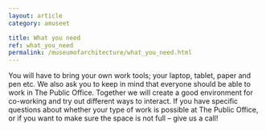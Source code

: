 ```yaml
---
layout: article
category: amuseet

title: What you need
ref: what_you_need
permalink: /museumofarchitecture/what_you_need.html
---
```


You will have to bring your own work tools; your laptop, tablet, paper and pen etc. We also ask you to keep in mind that everyone should be able to work in The Public Office. Together we will create a good environment for co-working and try out different ways to interact.  If you have specific questions about whether your type of work is possible at The Public Office, or if you want to make sure the space is not full – give us a call!